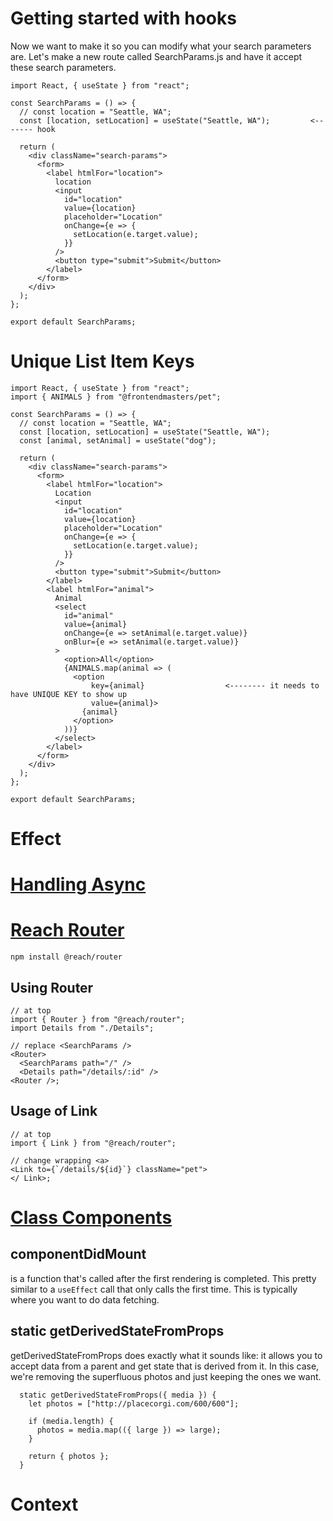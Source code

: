 # Getting started with hooks

Now we want to make it so you can modify what your search parameters are. Let's make a new route called SearchParams.js and have it accept these search parameters.

```react
import React, { useState } from "react";

const SearchParams = () => {
  // const location = "Seattle, WA";
  const [location, setLocation] = useState("Seattle, WA");         <------- hook

  return (
    <div className="search-params">
      <form>
        <label htmlFor="location">
          location
          <input
            id="location"
            value={location}
            placeholder="Location"
            onChange={e => {
              setLocation(e.target.value);
            }}
          />
          <button type="submit">Submit</button>
        </label>
      </form>
    </div>
  );
};

export default SearchParams;

```

# Unique List Item Keys

```react
import React, { useState } from "react";
import { ANIMALS } from "@frontendmasters/pet";

const SearchParams = () => {
  // const location = "Seattle, WA";
  const [location, setLocation] = useState("Seattle, WA");
  const [animal, setAnimal] = useState("dog");

  return (
    <div className="search-params">
      <form>
        <label htmlFor="location">
          Location
          <input
            id="location"
            value={location}
            placeholder="Location"
            onChange={e => {
              setLocation(e.target.value);
            }}
          />
          <button type="submit">Submit</button>
        </label>
        <label htmlFor="animal">
          Animal
          <select
            id="animal"
            value={animal}
            onChange={e => setAnimal(e.target.value)}
            onBlur={e => setAnimal(e.target.value)}
          >
            <option>All</option>
            {ANIMALS.map(animal => (
              <option 
                  key={animal} 					<-------- it needs to have UNIQUE KEY to show up
                  value={animal}>
                {animal}
              </option>
            ))}
          </select>
        </label>
      </form>
    </div>
  );
};

export default SearchParams;

```

# Effect

# [Handling Async](https://btholt.github.io/complete-intro-to-react-v5/async)

# [Reach Router](https://btholt.github.io/complete-intro-to-react-v5/reach-router)

```
npm install @reach/router
```

## Using Router

```react
// at top
import { Router } from "@reach/router";
import Details from "./Details";

// replace <SearchParams />
<Router>
  <SearchParams path="/" />
  <Details path="/details/:id" />
<Router />;
```

## Usage of Link

```react
// at top
import { Link } from "@reach/router";

// change wrapping <a>
<Link to={`/details/${id}`} className="pet">
</ Link>;
```



# [Class Components](https://btholt.github.io/complete-intro-to-react-v5/class-components)



## componentDidMount

is a function that's called after the first rendering is completed. This pretty similar to a `useEffect` call that only calls the first time. This is typically where you want to do data fetching. 

## static getDerivedStateFromProps

getDerivedStateFromProps does exactly what it sounds like: it allows you to accept data from a parent and get state that is derived from it. In this case, we're removing the superfluous photos and just keeping the ones we want.

```react
  static getDerivedStateFromProps({ media }) {
    let photos = ["http://placecorgi.com/600/600"];

    if (media.length) {
      photos = media.map(({ large }) => large);
    }

    return { photos };
  }
```



# Context 

